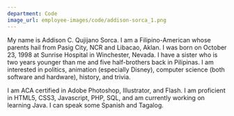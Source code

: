 ```yaml
---
department: Code
image_url: employee-images/code/addison-sorca_1.png
---
```

My name is Addison C. Qujijano Sorca. I am a Filipino-American whose parents hail from Pasig City, NCR and Libacao, Aklan. I was born on October 23, 1998 at Sunrise Hospital in Winchester, Nevada. I have a sister who is two years younger than me and five half-brothers back in Pilipinas. I am interested in politics, animation (especially Disney), computer science (both software and hardware), history, and trivia.

I am ACA certified in Adobe Photoshop, Illustrator, and Flash. I am proficient in HTML5, CSS3, Javascript, PHP, SQL, and am currently working on learning Java. I can speak some Spanish and Tagalog.
